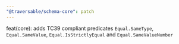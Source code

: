 ```yaml
---
"@traversable/schema-core": patch
---
```


feat(core): adds TC39 compliant predicates `Equal.SameType`, `Equal.SameValue`, `Equal.IsStrictlyEqual` and `Equal.SameValueNumber`
